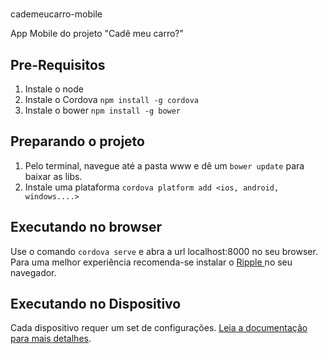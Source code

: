 #
cademeucarro-mobile

App Mobile do projeto "Cadê meu carro?"

## Pre-Requisitos

1. Instale o node
2. Instale o Cordova `npm install -g cordova`
3. Instale o bower `npm install -g bower`

## Preparando o projeto

1. Pelo terminal, navegue até a pasta www e dê um `bower update` para baixar as libs.
2. Instale uma plataforma `cordova platform add <ios, android, windows....>`

## Executando no browser

Use o comando `cordova serve` e abra a url localhost:8000 no seu browser. Para uma melhor experiência recomenda-se instalar o [Ripple ](https://github.com/ripple-emulator)no seu navegador.

## Executando no Dispositivo

Cada dispositivo requer um set de configurações. [Leia a documentação para mais detalhes](https://cordova.apache.org/docs/en/latest/).